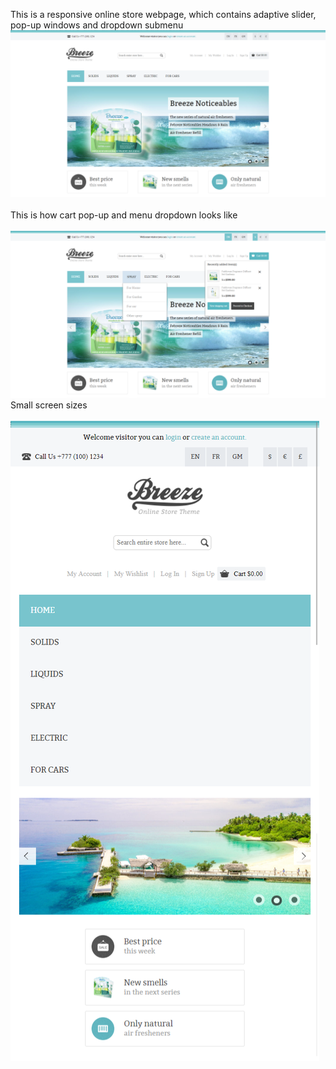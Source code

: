 This is a responsive online store webpage, which contains adaptive slider, pop-up windows and dropdown submenu
<br/>
![Laptop version](screenshot/lg-screen.png) 
<br/>
<br/>
This is how cart pop-up and menu dropdown looks like
<br/>
<br/>
![Laptop version](screenshot/lg-screen-hover.png)
<br/>
Small screen sizes
<br/>
<br/>
![Mobile version](screenshot/sm-screen.png)
